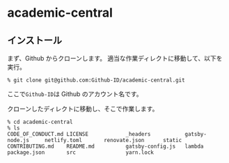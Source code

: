 # academic-central

## インストール

まず、Github からクローンします。
適当な作業ディレクトに移動して、以下を実行。

```
% git clone git@github.com:Github-ID/academic-central.git
```

ここで`Github-ID`は Github のアカウント名です。

クローンしたディレクトに移動し、そこで作業します。
```
% cd academic-central 
% ls
CODE_OF_CONDUCT.md LICENSE            _headers           gatsby-node.js     netlify.toml       renovate.json      static
CONTRIBUTING.md    README.md          gatsby-config.js   lambda             package.json       src                yarn.lock
```
##

